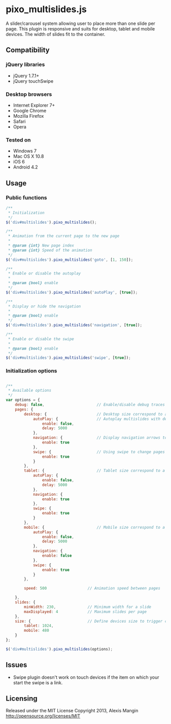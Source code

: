 # pixo_multislides.js
A slider/carousel system allowing user to place more than one slide per page.
This plugin is responsive and suits for desktop, tablet and mobile devices.
The width of slides fit to the container.

## Compatibility

### jQuery libraries

* jQuery 1.7.1+
* jQuery touchSwipe

### Desktop browsers

* Internet Explorer 7+
* Google Chrome
* Mozilla Firefox
* Safari
* Opera

### Tested on

* Windows 7
* Mac OS X 10.8
* iOS 6
* Android 4.2


## Usage

### Public functions

```javascript
/**
 * Initialization
 */
$('div#multislides').pixo_multislides(); 

/**
 * Animation from the current page to the new page
 * 
 * @param {int} New page index 
 * @param {int} Speed of the animation
 */
$('div#multislides').pixo_multislides('goto', [1, 150]);

/**
 * Enable or disable the autoplay
 * 
 * @param {bool} enable
 */
$('div#multislides').pixo_multislides('autoPlay', [true]);

/**
 * Display or hide the navigation
 * 
 * @param {bool} enable
 */
$('div#multislides').pixo_multislides('navigation', [true]);

/**
 * Enable or disable the swipe
 * 
 * @param {bool} enable
 */
$('div#multislides').pixo_multislides('swipe', [true]);
```

### Initialization options

```javascript

/**
 * Available options
 */
var options = {
	debug: false,						// Enable/disable debug traces
	pages: {
		desktop: {						// Desktop size correspond to a screen width size over 1024px
			autoPlay: {					// Autoplay multislides with delay between pages
				enable: false,
				delay: 5000
			},
			navigation: {				// Display navigation arrows to change pages
				enable: true
			},
			swipe: {					// Using swipe to change pages
				enable: true
			}
		},
		tablet: {						// Tablet size correspond to a screen width size between 1024px and 481px
			autoPlay: {
				enable: false,
				delay: 5000
			},
			navigation: {
				enable: true
			},
			swipe: {				
				enable: true
			}
		},
		mobile: {						// Mobile size correspond to a screen width size equal or under 480px
			autoPlay: {
				enable: false,
				delay: 5000
			},
			navigation: {
				enable: false
			},
			swipe: {				
				enable: true
			}
		},

		speed: 500					// Animation speed between pages

	},
	slides: {
		minWidth: 230,				// Minimum width for a slide
		maxDisplayed: 4				// Maximum slides per page
	},
	size: {							// Define devices size to trigger changes coming from pages parameters
		tablet: 1024,
		mobile: 480
	}
};

$('div#multislides').pixo_multislides(options); 

```

## Issues

* Swipe plugin doesn't work on touch devices if the item on which your start the swipe is a link.

## Licensing

Released under the MIT License
Copyright 2013, Alexis Mangin
http://opensource.org/licenses/MIT